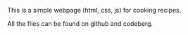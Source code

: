 This is a simple webpage (html, css, js) for cooking recipes.


All the files can be found on github and codeberg.

